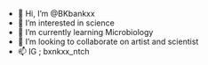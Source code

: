 - 👋 Hi, I’m @BKbankxx
- 👀 I’m interested in science
- 🌱 I’m currently learning Microbiology
- 💞️ I’m looking to collaborate on artist and scientist 
- 📫 IG ; bxnkxx_ntch

<!---
BKbankxx/BKbankxx is a ✨ special ✨ repository because its `README.md` (this file) appears on your GitHub profile.
You can click the Preview link to take a look at your changes.
--->
